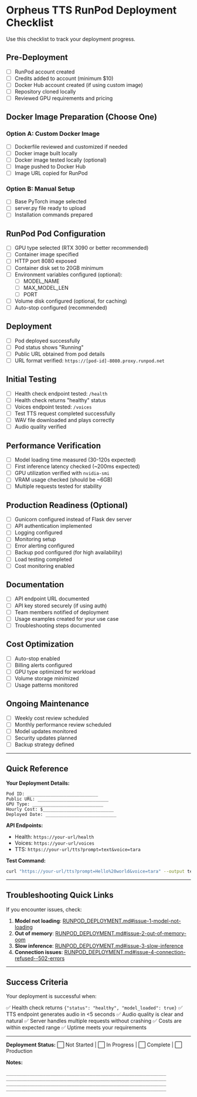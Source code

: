 # Orpheus TTS RunPod Deployment Checklist

Use this checklist to track your deployment progress.

## Pre-Deployment

- [ ] RunPod account created
- [ ] Credits added to account (minimum $10)
- [ ] Docker Hub account created (if using custom image)
- [ ] Repository cloned locally
- [ ] Reviewed GPU requirements and pricing

## Docker Image Preparation (Choose One)

### Option A: Custom Docker Image
- [ ] Dockerfile reviewed and customized if needed
- [ ] Docker image built locally
- [ ] Docker image tested locally (optional)
- [ ] Image pushed to Docker Hub
- [ ] Image URL copied for RunPod

### Option B: Manual Setup
- [ ] Base PyTorch image selected
- [ ] server.py file ready to upload
- [ ] Installation commands prepared

## RunPod Pod Configuration

- [ ] GPU type selected (RTX 3090 or better recommended)
- [ ] Container image specified
- [ ] HTTP port 8080 exposed
- [ ] Container disk set to 20GB minimum
- [ ] Environment variables configured (optional):
  - [ ] MODEL_NAME
  - [ ] MAX_MODEL_LEN
  - [ ] PORT
- [ ] Volume disk configured (optional, for caching)
- [ ] Auto-stop configured (recommended)

## Deployment

- [ ] Pod deployed successfully
- [ ] Pod status shows "Running"
- [ ] Public URL obtained from pod details
- [ ] URL format verified: `https://[pod-id]-8080.proxy.runpod.net`

## Initial Testing

- [ ] Health check endpoint tested: `/health`
- [ ] Health check returns "healthy" status
- [ ] Voices endpoint tested: `/voices`
- [ ] Test TTS request completed successfully
- [ ] WAV file downloaded and plays correctly
- [ ] Audio quality verified

## Performance Verification

- [ ] Model loading time measured (30-120s expected)
- [ ] First inference latency checked (~200ms expected)
- [ ] GPU utilization verified with `nvidia-smi`
- [ ] VRAM usage checked (should be ~6GB)
- [ ] Multiple requests tested for stability

## Production Readiness (Optional)

- [ ] Gunicorn configured instead of Flask dev server
- [ ] API authentication implemented
- [ ] Logging configured
- [ ] Monitoring setup
- [ ] Error alerting configured
- [ ] Backup pod configured (for high availability)
- [ ] Load testing completed
- [ ] Cost monitoring enabled

## Documentation

- [ ] API endpoint URL documented
- [ ] API key stored securely (if using auth)
- [ ] Team members notified of deployment
- [ ] Usage examples created for your use case
- [ ] Troubleshooting steps documented

## Cost Optimization

- [ ] Auto-stop enabled
- [ ] Billing alerts configured
- [ ] GPU type optimized for workload
- [ ] Volume storage minimized
- [ ] Usage patterns monitored

## Ongoing Maintenance

- [ ] Weekly cost review scheduled
- [ ] Monthly performance review scheduled
- [ ] Model updates monitored
- [ ] Security updates planned
- [ ] Backup strategy defined

---

## Quick Reference

**Your Deployment Details:**

```
Pod ID: ___________________________
Public URL: ___________________________
GPU Type: ___________________________
Hourly Cost: $___________________________
Deployed Date: ___________________________
```

**API Endpoints:**
- Health: `https://your-url/health`
- Voices: `https://your-url/voices`
- TTS: `https://your-url/tts?prompt=text&voice=tara`

**Test Command:**
```bash
curl "https://your-url/tts?prompt=Hello%20world&voice=tara" --output test.wav
```

---

## Troubleshooting Quick Links

If you encounter issues, check:

1. **Model not loading**: [RUNPOD_DEPLOYMENT.md#issue-1-model-not-loading](RUNPOD_DEPLOYMENT.md#issue-1-model-not-loading)
2. **Out of memory**: [RUNPOD_DEPLOYMENT.md#issue-2-out-of-memory-oom](RUNPOD_DEPLOYMENT.md#issue-2-out-of-memory-oom)
3. **Slow inference**: [RUNPOD_DEPLOYMENT.md#issue-3-slow-inference](RUNPOD_DEPLOYMENT.md#issue-3-slow-inference)
4. **Connection issues**: [RUNPOD_DEPLOYMENT.md#issue-4-connection-refused--502-errors](RUNPOD_DEPLOYMENT.md#issue-4-connection-refused--502-errors)

---

## Success Criteria

Your deployment is successful when:

✅ Health check returns `{"status": "healthy", "model_loaded": true}`
✅ TTS endpoint generates audio in <5 seconds
✅ Audio quality is clear and natural
✅ Server handles multiple requests without crashing
✅ Costs are within expected range
✅ Uptime meets your requirements

---

**Deployment Status:** ⬜ Not Started | ⬜ In Progress | ⬜ Complete | ⬜ Production

**Notes:**
```
_____________________________________________________________
_____________________________________________________________
_____________________________________________________________
_____________________________________________________________
```

